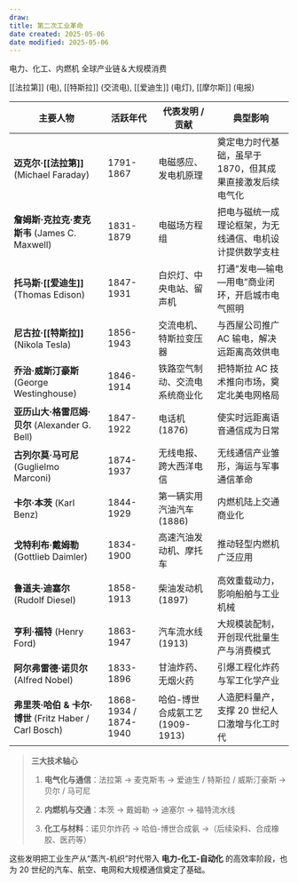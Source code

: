 ```yaml
---
draw:
title: 第二次工业革命
date created: 2025-05-06
date modified: 2025-05-06
---
```


电力、化工、内燃机 全球产业链＆大规模消费

[[法拉第]] (电), [[特斯拉]] (交流电), [[爱迪生]] (电灯), [[摩尔斯]] (电报)

| 主要人物                                          | 活跃年代                  | 代表发明 / 贡献              | 典型影响                            |
| --------------------------------------------- | --------------------- | ---------------------- | ------------------------------- |
| **迈克尔·[[法拉第]]** (Michael Faraday)             | 1791-1867             | 电磁感应、发电机原理             | 奠定电力时代基础，虽早于 1870，但其成果直接激发后续电气化 |
| **詹姆斯·克拉克·麦克斯韦** (James C. Maxwell)           | 1831-1879             | 电磁场方程组                 | 把电与磁统一成理论框架，为无线通信、电机设计提供数学支柱    |
| **托马斯·[[爱迪生]]** (Thomas Edison)               | 1847-1931             | 白炽灯、中央电站、留声机           | 打通“发电—输电—用电”商业闭环，开启城市电气照明       |
| **尼古拉·[[特斯拉]]** (Nikola Tesla)                | 1856-1943             | 交流电机、特斯拉变压器            | 与西屋公司推广 AC 输电，解决远距离高效供电         |
| **乔治·威斯汀豪斯** (George Westinghouse)            | 1846-1914             | 铁路空气制动、交流电系统商业化        | 把特斯拉 AC 技术推向市场，奠定北美电网格局         |
| **亚历山大·格雷厄姆·贝尔** (Alexander G. Bell)          | 1847-1922             | 电话机 (1876)             | 使实时远距离语音通信成为日常                  |
| **古列尔莫·马可尼** (Guglielmo Marconi)              | 1874-1937             | 无线电报、跨大西洋电信            | 无线通信产业雏形，海运与军事通信革命              |
| **卡尔·本茨** (Karl Benz)                         | 1844-1929             | 第一辆实用汽油汽车 (1886)       | 内燃机陆上交通商业化                      |
| **戈特利布·戴姆勒** (Gottlieb Daimler)               | 1834-1900             | 高速汽油发动机、摩托车            | 推动轻型内燃机广泛应用                     |
| **鲁道夫·迪塞尔** (Rudolf Diesel)                   | 1858-1913             | 柴油发动机 (1897)           | 高效重载动力，影响船舶与工业机械                |
| **亨利·福特** (Henry Ford)                        | 1863-1947             | 汽车流水线 (1913)           | 大规模装配制，开创现代批量生产与消费模式            |
| **阿尔弗雷德·诺贝尔** (Alfred Nobel)                  | 1833-1896             | 甘油炸药、无烟火药              | 引爆工程化炸药与军工化学产业                  |
| **弗里茨·哈伯 & 卡尔·博世** (Fritz Haber / Carl Bosch) | 1868-1934 / 1874-1940 | 哈伯-博世合成氨工艺 (1909-1913) | 人造肥料量产，支撑 20 世纪人口激增与化工时代        |

> **三大技术轴心**
>
> 1. **电气化与通信**：法拉第 → 麦克斯韦 → 爱迪生 / 特斯拉 / 威斯汀豪斯 → 贝尔 / 马可尼
>
> 2. **内燃机与交通**：本茨 → 戴姆勒 → 迪塞尔 → 福特流水线
>
> 3. **化工与材料**：诺贝尔炸药 → 哈伯-博世合成氨 →（后续染料、合成橡胶、医药等）
>

这些发明把工业生产从“蒸汽-机织”时代带入 **电力-化工-自动化** 的高效率阶段，也为 20 世纪的汽车、航空、电网和大规模通信奠定了基础。

